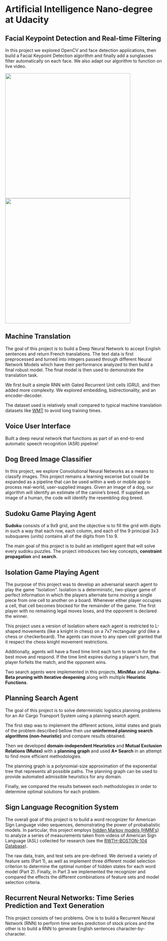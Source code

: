 # Artificial Intelligence Nano-degree at Udacity

## Facial Keypoint Detection and Real-time Filtering
In this project we explored OpenCV and face detection applications, then build a Facial Keypoint Detection algorithm and finally add a sunglasses filter automatically on each face. We also adapt our algorithm to function on live video.

<img src="Facial Keypoint Detection and Real-time Filtering/images/face4.gif" width="400">
<img src="Facial Keypoint Detection and Real-time Filtering/images/face5.gif" width="400">

## Machine Translation
The goal of this project is to build a Deep Neural Network to accept English sentences and return French translations. The text data is first preprocessed and turned into integers passed through different Neural Network Models which have their performance analyzed to then build a final robust model. The final model is then used to demonstrate the translation task. 

We first built a simple RNN with Gated Recurrent Unit cells (GRU), and then added more complexity. We explored embedding, bidirectionality, and an encoder-decoder.

The dataset used is relatively small compared to typical machine translation datasets like [WMT](http://www.statmt.org/) to avoid long training times.

## Voice User Interface
Built a deep neural network that functions as part of an end-to-end automatic speech recognition (ASR) pipeline!  

## Dog Breed Image Classifier
In this project, we explore Convolutional Neural Networks as a means to classify images. This project remains a learning excerise but could be expanded as a pipeline that can be used within a web or mobile app to process real-world, user-supplied images. Given an image of a dog, our algorithm will identify an estimate of the canine’s breed. If supplied an image of a human, the code will identify the resembling dog breed. 

## Sudoku Game Playing Agent

**Sudoku** consists of a 9x9 grid, and the objective is to fill the grid with digits in such a way that each row, each column, and each of the 9 principal 3x3 subsquares (units) contains all of the digits from 1 to 9. 

The main goal of this project is to build an intelligent agent that will solve every sudoku puzzles. The project introduces two key concepts, **constraint propagation** and **search**.

## Isolation Game Playing Agent

The purpose of this project was to develop an adversarial search agent to play the game "Isolation".  Isolation is a deterministic, two-player game of perfect information in which the players alternate turns moving a single piece from one cell to another on a board.  Whenever either player occupies a cell, that cell becomes blocked for the remainder of the game.  The first player with no remaining legal moves loses, and the opponent is declared the winner.

This project uses a version of Isolation where each agent is restricted to L-shaped movements (like a knight in chess) on a 7x7 rectangular grid (like a chess or checkerboard).  The agents can move to any open cell granted that it respect the chess knight movement restrictions.

Additionally, agents will have a fixed time limit each turn to search for the best move and respond.  If the time limit expires during a player's turn, that player forfeits the match, and the opponent wins.

Two search agents were implemented in this projects, **MiniMax** and **Alpha-Beta pruning with iterative deepening** along with multiple **Heuristic Functions**.

## Planning Search Agent

The goal of this project is to solve deterministic logistics planning problems for an Air Cargo Transport System using a planning search agent. 

The first step was to implement the different actions, initial states and goals of the problem described bellow then use **uninformed planning search algorithms (non-heuristic)** and compare results obtained.

Then we developed **domain-independent Heuristics** and **Mutual Exclusion Relations (Mutex)** with a **planning graph** and used **A\* Search** in an attempt to find more efficient methodologies. 

The planning graph is a polynomial-size approximation of the exponential tree that represents all possible paths. The planning graph can be used to provide automated admissible heuristics for any domain.

Finally, we compared the results between each methodologies in order to determine optimal solutions for each problem.

## Sign Language Recognition System

The overall goal of this project is to build a word recognizer for American Sign Language video sequences, demonstrating the power of probabalistic models.  In particular, this project employs  [hidden Markov models (HMM's)](https://en.wikipedia.org/wiki/Hidden_Markov_model) to analyze a series of measurements taken from videos of American Sign Language (ASL) collected for research (see the [RWTH-BOSTON-104 Database](http://www-i6.informatik.rwth-aachen.de/~dreuw/database-rwth-boston-104.php)). 

The raw data, train, and test sets are pre-defined.  We derived a variety of feature sets (Part 1), as well as implement three different model selection criterion to determine the optimal number of hidden states for each word model (Part 2). Finally, in Part 3 we implemented the recognizer and compared the effects the different combinations of feature sets and model selection criteria.

## Recurrent Neural Networks: Time Series Prediction and Text Generation

This project consists of two problems. One is to build a Recurrent Neural Network (RNN) to perform time series prediction of stock prices and the other is to build a RNN to generate English sentences character-by-character.